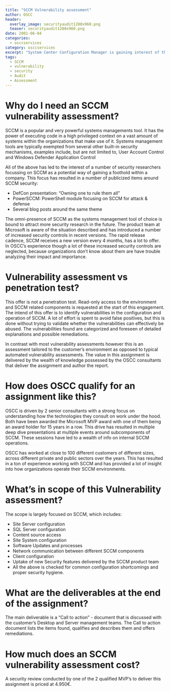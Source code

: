 ```yaml
---
title: "SCCM Vulnerability assessment"
author: OSCC
header:
  overlay_image: securityaudit1280x960.png
  teaser: securityaudit1280x960.png
date: 2001-06-04
categories:
  - osccservices
category: osccservices
excerpt: "System Center Configuration Manager is gaining interest of the Infosec community at large. OSCC's deep understanding of its internal operations and focus on security allows us to perform a vulnerability assessment and report issues in your environment. Fixed price offer, service available worldwide. "
tags:
  - SCCM
  - vulnerability
  - security
  - Audit
  - Assessment
---
```


# Why do I need an SCCM vulnerability assessment? #

SCCM is a popular and very powerful systems managements tool. It has the power of executing code in a high privileged context on a vast amount of systems within the organizations that make use of it. Systems management tools are typically exempted from several other built-in security mechanisms, examples include, but are not limited to, User Account Control and Windows Defender Application Control 

All of the above has led to the interest of a number of security researchers focussing on SCCM as a potential way of gaining a foothold within a company. This focus has resulted in a number of publicized items around SCCM security:

*	DefCon presentation: “Owning one to rule them all”
*	PowerSCCM: PowerShell module focusing on SCCM for attack & defense
* Several blog posts around the same theme

The omni-presence of SCCM as the systems management tool of choice is bound to attract more security research in the future. The product team at Microsoft is aware of the situation described and has introduced a number of increased security controls in recent versions. The rapid release cadence, SCCM receives a new version every 4 months, has a lot to offer. In OSCC’s experience though a lot of these increased security controls are neglected, because organizations don’t know about them are have trouble analyzing their impact and importance.

# Vulnerability assessment vs penetration test? #

This offer is not a penetration test. Read-only access to the environment and SCCM related components is requested at the start of this engagement. The intend of this offer is to identify vulnerabilities in the configuration and operation of SCCM. A lot of effort is spent to avoid false positives, but this is done without trying to validate whether the vulnerabilities can effectively be abused. The vulnerabilities found are categorized and foreseen of detailed explanations and possible remediations. 

In contrast with most vulnerability assessments however this is an assessment tailored to the customer’s environment as opposed to typical automated vulnerability assessments. The value in this assignment is delivered by the wealth of knowledge possessed by the OSCC consultants that deliver the assignment and author the report.

# How does OSCC qualify for an assignment like this? #

OSCC is driven by 2 senior consultants with a strong focus on understanding how the technologies they consult on work under the hood. Both have been awarded the Microsoft MVP award with one of them being an award holder for 15 years in a row. This drive has resulted in multiple deep dive presentations at multiple events around subcomponents of SCCM. These sessions have led to a wealth of info on internal SCCM operations. 

OSCC has worked at close to 100 different customers of different sizes, across different private and public sectors over the years. This has resulted in a ton of experience working with SCCM and has provided a lot of insight into how organizations operate their SCCM environments. 

# What’s in scope of this Vulnerability assessment? #

The scope is largely focused on SCCM, which includes:

*	Site Server configuration
*	SQL Server configuration
*	Content source access
*	Site System configuration
*	Software Updates and processes
*	Network communication between different SCCM components
*	Client configuration
*	Uptake of new Security features delivered by the SCCM product team
*	All the above is checked for common configuration shortcomings and proper security hygiene.

# What are the deliverables at the end of the assignment? #

The main deliverable is a “Call to action” - document that is discussed with the customer’s Desktop and Server management teams. The Call to action document lists the items found, qualifies and describes them and offers remediations.

# How much does an SCCM vulnerability assessment cost? #

A security review conducted by one of the 2 qualified MVP’s to deliver this assignment is priced at 4.950€.
